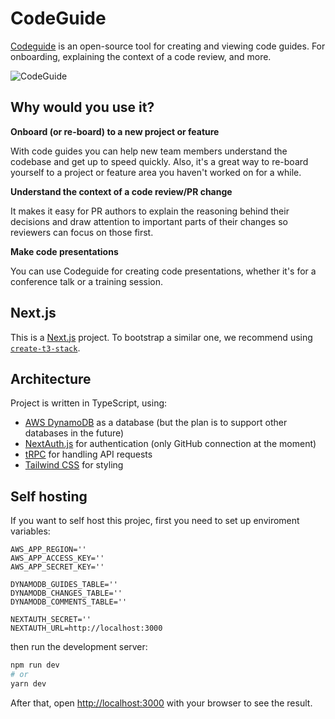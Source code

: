 # CodeGuide

[Codeguide](https://codeguide.app) is an open-source tool for creating and viewing code guides. For onboarding, explaining the context of a code review, and more.

![CodeGuide](https://codeguide.app/_next/image?url=%2Flanding%2Fscreenshot-editor.png&w=3840&q=75)

## Why would you use it?

**Onboard (or re-board) to a new project or feature**

With code guides you can help new team members understand the codebase and get up to speed quickly. Also, it's a great way to re-board yourself to a project or feature area you haven't worked on for a while.

**Understand the context of a code review/PR change**

It makes it easy for PR authors to explain the reasoning behind their decisions and draw attention to important parts of their changes so reviewers can focus on those first.

**Make code presentations**

You can use Codeguide for creating code presentations, whether it's for a conference talk or a training session.

## Next.js

This is a [Next.js](https://nextjs.org/) project. To bootstrap a similar one, we recommend using [`create-t3-stack`](https://github.com/t3-oss/create-t3-app).

## Architecture

Project is written in TypeScript, using:

- [AWS DynamoDB](https://aws.amazon.com/dynamodb/) as a database (but the plan is to support other databases in the future)
- [NextAuth.js](https://next-auth.js.org/) for authentication (only GitHub connection at the moment)
- [tRPC](https://trpc.io/) for handling API requests
- [Tailwind CSS](https://tailwindcss.com/) for styling

## Self hosting

If you want to self host this projec, first you need to set up enviroment variables:

```
AWS_APP_REGION=''
AWS_APP_ACCESS_KEY=''
AWS_APP_SECRET_KEY=''

DYNAMODB_GUIDES_TABLE=''
DYNAMODB_CHANGES_TABLE=''
DYNAMODB_COMMENTS_TABLE=''

NEXTAUTH_SECRET=''
NEXTAUTH_URL=http://localhost:3000
```

then run the development server:

```bash
npm run dev
# or
yarn dev
```

After that, open [http://localhost:3000](http://localhost:3000) with your browser to see the result.
